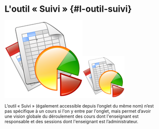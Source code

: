 # L&#039;outil « Suivi » {#l-outil-suivi}

![](../assets/image311.svg)![](../assets/image311.png)

L’outil « Suivi » (également accessible depuis l’onglet du même nom) n’est pas spécifique à un cours si l&#039;on y entre par l&#039;onglet, mais permet d’avoir une vision globale du déroulement des cours dont l&#039;enseignant est responsable et des sessions dont l&#039;enseignant est l’administrateur.